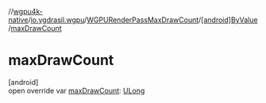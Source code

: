 //[wgpu4k-native](../../../../index.md)/[io.ygdrasil.wgpu](../../index.md)/[WGPURenderPassMaxDrawCount](../index.md)/[[android]ByValue](index.md)/[maxDrawCount](max-draw-count.md)

# maxDrawCount

[android]\
open override var [maxDrawCount](max-draw-count.md): [ULong](https://kotlinlang.org/api/core/kotlin-stdlib/kotlin/-u-long/index.html)